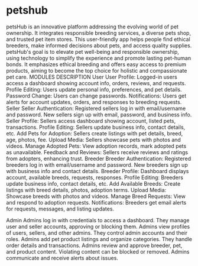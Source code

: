 # petshub
petsHub is an innovative platform addressing the evolving world of pet ownership. It integrates responsible breeding services, a diverse pets shop, and trusted pet item stores. This user-friendly app helps people find ethical breeders, make informed decisions about pets, and access quality supplies. petsHub's goal is to elevate pet well-being and responsible ownership, using technology to simplify the experience and promote lasting pet-human bonds. It emphasizes ethical breeding and offers easy access to premium products, aiming to become the top choice for holistic and compassionate pet care. MODULES DESCRIPTION User User Profile: Logged-in users access a dashboard showing account info, orders, reviews, and requests. Profile Editing: Users update personal info, preferences, and pet details. Password Change: Users can change passwords. Notifications: Users get alerts for account updates, orders, and responses to breeding requests. Seller Seller Authentication: Registered sellers log in with email/username and password. New sellers sign up with email, password, and business info. Seller Profile: Sellers access dashboard showing account, listed pets, transactions. Profile Editing: Sellers update business info, contact details, etc. Add Pets for Adoption: Sellers create listings with pet details, breed, age, photos, fee. Upload Media: Sellers showcase pets with photos and videos. Manage Adopted Pets: View adoption records, mark adopted pets as unavailable. Feedback and Reviews: Sellers receive reviews and ratings from adopters, enhancing trust. Breeder Breeder Authentication: Registered breeders log in with email/username and password. New breeders sign up with business info and contact details. Breeder Profile: Dashboard displays account, available breeds, requests, responses. Profile Editing: Breeders update business info, contact details, etc. Add Available Breeds: Create listings with breed details, photos, adoption terms. Upload Media: Showcase breeds with photos and videos. Manage Breed Requests: View and respond to adoption requests. Notifications: Breeders get email alerts for requests, messages, and listing updates.

Admin Admins log in with credentials to access a dashboard. They manage user and seller accounts, approving or blocking them. Admins view profiles of users, sellers, and other admins. They control admin accounts and their roles. Admins add pet product listings and organize categories. They handle order details and transactions. Admins review and approve breeder, pet, and product content. Violating content can be blocked or removed. Admins communicate and receive alerts about issues.
